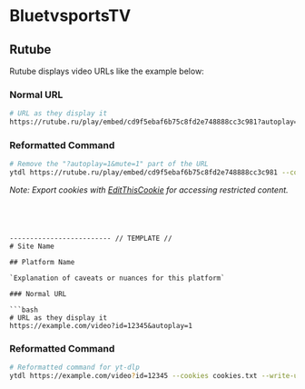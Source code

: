 # BluetvsportsTV

## Rutube

 Rutube displays video URLs like the example below:

### Normal URL

```bash
# URL as they display it
https://rutube.ru/play/embed/cd9f5ebaf6b75c8fd2e748888cc3c981?autoplay=1&mute=1
```

### Reformatted Command

```bash
# Remove the "?autoplay=1&mute=1" part of the URL
ytdl https://rutube.ru/play/embed/cd9f5ebaf6b75c8fd2e748888cc3c981 --cookies cookies.txt --write-url-link
```

*Note: Export cookies with [EditThisCookie](https://www.editthiscookie.com/) for accessing restricted content.*
```




------------------------- // TEMPLATE //
# Site Name

## Platform Name

`Explanation of caveats or nuances for this platform`

### Normal URL

```bash
# URL as they display it
https://example.com/video?id=12345&autoplay=1
```

### Reformatted Command

```bash
# Reformatted command for yt-dlp
ytdl https://example.com/video?id=12345 --cookies cookies.txt --write-url-link
```
